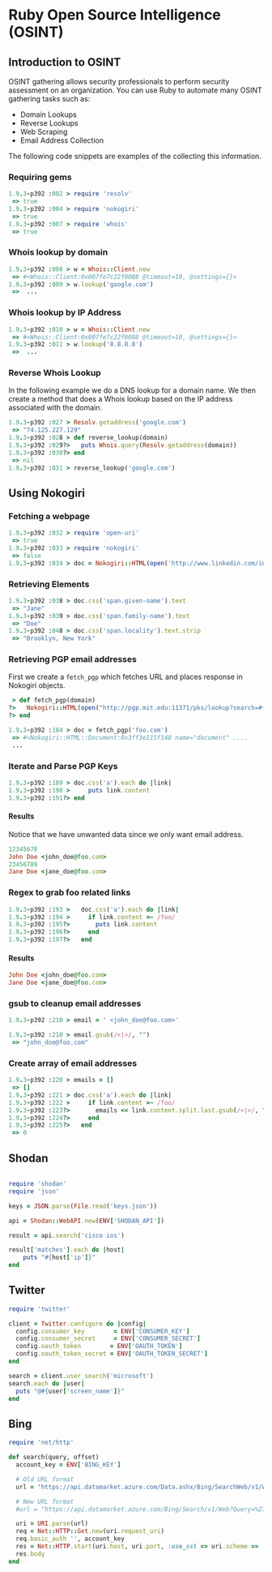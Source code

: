 # Ruby Open Source Intelligence (OSINT)

## Introduction to OSINT
OSINT gathering allows security professionals to perform security assessment on an organization. You can use Ruby to automate many OSINT gathering tasks such as:
  - Domain Lookups
  - Reverse Lookups
  - Web Scraping
  - Email Address Collection

The following code snippets are examples of the collecting this information.

### Requiring gems

```ruby
1.9.3-p392 :002 > require 'resolv'
 => true 
1.9.3-p392 :004 > require 'nokogiri'
 => true 
1.9.3-p392 :007 > require 'whois'
 => true 
```

### Whois lookup by domain

```ruby
1.9.3-p392 :008 > w = Whois::Client.new
 => #<Whois::Client:0x007fe7c22f0088 @timeout=10, @settings={}> 
1.9.3-p392 :009 > w.lookup('google.com')
 =>  ...
```
### Whois lookup by IP Address
```ruby
1.9.3-p392 :010 > w = Whois::Client.new
 => #<Whois::Client:0x007fe7c22f0088 @timeout=10, @settings={}> 
1.9.3-p392 :011 > w.lookup('8.8.8.8')
 =>  ...
```

### Reverse Whois Lookup
In the following example we do a DNS lookup for a domain name. We then create a method that does a Whois lookup based on the IP address associated with the domain.
```ruby
1.9.3-p392 :027 > Resolv.getaddress('google.com')
 => "74.125.227.129" 
1.9.3-p392 :028 > def reverse_lookup(domain)
1.9.3-p392 :029?>   puts Whois.query(Resolv.getaddress(domain))
1.9.3-p392 :030?> end
 => nil 
1.9.3-p392 :031 > reverse_lookup('google.com')
```


## Using Nokogiri

### Fetching a webpage

```ruby
1.9.3-p392 :032 > require 'open-uri'
 => true 
1.9.3-p392 :033 > require 'nokogiri'
 => false 
1.9.3-p392 :034 > doc = Nokogiri::HTML(open('http://www.linkedin.com/in/janedoe'))
```

### Retrieving Elements
```ruby
1.9.3-p392 :038 > doc.css('span.given-name').text
 => "Jane" 
1.9.3-p392 :039 > doc.css('span.family-name').text
 => "Doe"
1.9.3-p392 :048 > doc.css('span.locality').text.strip
 => "Brooklyn, New York" 
```

### Retrieving PGP email addresses

First we create a ```fetch_pgp``` which fetches URL and places response in Nokogiri objects.
```ruby
 > def fetch_pgp(domain)
?>   Nokogiri::HTML(open("http://pgp.mit.edu:11371/pks/lookup?search=#{domain}&op=index&exact=on"
?> end

1.9.3-p392 :184 > doc = fetch_pgp('foo.com')
 => #<Nokogiri::HTML::Document:0x3ff3e115f148 name="document" ....
 ...
```

### Iterate and Parse PGP Keys
```ruby
1.9.3-p392 :189 > doc.css('a').each do |link|
1.9.3-p392 :190 >     puts link.content
1.9.3-p392 :191?> end
```
#### Results
Notice that we have unwanted data since we only want email address.

```ruby
12345678
John Doe <john_doe@foo.com>
23456789
Jane Doe <jane_doe@foo.com>
```

### Regex to grab foo related links
```ruby
1.9.3-p392 :193 >   doc.css('a').each do |link|
1.9.3-p392 :194 >     if link.content =~ /foo/
1.9.3-p392 :195?>       puts link.content
1.9.3-p392 :196?>     end
1.9.3-p392 :197?>   end
```
#### Results
```ruby
John Doe <john_doe@foo.com>
Jane Doe <jane_doe@foo.com>
```
### gsub to cleanup email addresses

```ruby
1.9.3-p392 :210 > email = ' <john_doe@foo.com>'

1.9.3-p392 :210 > email.gsub(/<|>/, "")
 => "john_doe@foo.com" 
```

### Create array of email addresses

```ruby
1.9.3-p392 :220 > emails = []
 => [] 
1.9.3-p392 :221 > doc.css('a').each do |link|
1.9.3-p392 :222 >     if link.content =~ /foo/
1.9.3-p392 :223?>       emails << link.content.split.last.gsub(/<|>/, "")
1.9.3-p392 :224?>     end
1.9.3-p392 :225?>   end
 => 0 
```

## Shodan

```ruby

require 'shodan'
require 'json'

keys = JSON.parse(File.read('keys.json'))

api = Shodan::WebAPI.new(ENV['SHODAN_API'])

result = api.search('cisco ios')

result['matches'].each do |host|
    puts "#{host['ip']}"
end
```

## Twitter

```ruby
require 'twitter'

client = Twitter.configure do |config|
  config.consumer_key        = ENV['CONSUMER_KEY']
  config.consumer_secret     = ENV['CONSUMER_SECRET']
  config.oauth_token        = ENV['OAUTH_TOKEN']
  config.oauth_token_secret = ENV['OAUTH_TOKEN_SECRET']
end

search = client.user_search('microsoft')
search.each do |user|
  puts "@#{user['screen_name']}"
end
```

## Bing
```ruby
require 'net/http'

def search(query, offset)
  account_key = ENV['BING_KEY']

  # Old URL format
  url = "https://api.datamarket.azure.com/Data.ashx/Bing/SearchWeb/v1/Web?Query=%27#{query}%27&$top=50&$skip=#{offset}&$format=json"

  # New URL format
  #url = "https://api.datamarket.azure.com/Bing/Search/v1/Web?Query=%27#{query}%27&$top=50&$skip=#{offset}&$format=json"

  uri = URI.parse(url)
  req = Net::HTTP::Get.new(uri.request_uri)
  req.basic_auth '', account_key
  res = Net::HTTP.start(uri.host, uri.port, :use_ssl => uri.scheme == 'https'){|http| http.request(req)}
  res.body
end
```


